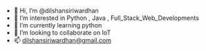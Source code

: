 - 👋 Hi, I’m @dilshansiriwardhan
- 👀 I’m interested in Python , Java , Full_Stack_Web_Developments
- 🌱 I’m currently learning python
- 💞️ I’m looking to collaborate on IoT
- 📫 dilshansiriwardhan@gmail.com

<!---
dilshansiriwardhan/dilshansiriwardhan is a ✨ special ✨ repository because its `README.md` (this file) appears on your GitHub profile.
You can click the Preview link to take a look at your changes.
--->
